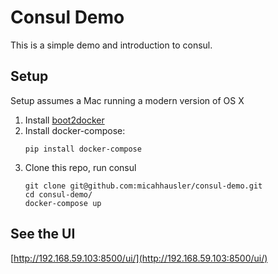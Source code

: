 # Consul Demo
This is a simple demo and introduction to consul.

## Setup
Setup assumes a Mac running a modern version of OS X

1. Install [boot2docker](http://boot2docker.io)
1. Install docker-compose:
	```
	pip install docker-compose
	```
1. Clone this repo, run consul
	```
	git clone git@github.com:micahhausler/consul-demo.git
	cd consul-demo/
	docker-compose up
	```

## See the UI
[http://192.168.59.103:8500/ui/](http://192.168.59.103:8500/ui/)

